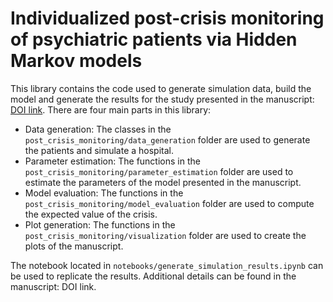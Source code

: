 # Individualized post-crisis monitoring of psychiatric patients via Hidden Markov models

This library contains the code used to generate simulation data, build the model and generate the results for the study
presented in the manuscript: [DOI link](https://doi.org/10.3389/fdgth.2024.1322555). There are four main parts in this library:

- Data generation: The classes in the `post_crisis_monitoring/data_generation` folder are used to generate the patients and
  simulate a hospital.
- Parameter estimation: The functions in the `post_crisis_monitoring/parameter_estimation` folder are used to estimate the
  parameters of the model presented in the manuscript.
- Model evaluation: The functions in the `post_crisis_monitoring/model_evaluation` folder are used to compute the expected
  value of the crisis.
- Plot generation: The functions in the `post_crisis_monitoring/visualization` folder are used to create the plots of the
  manuscript.

The notebook located in `notebooks/generate_simulation_results.ipynb` can be used to replicate the results. Additional
details can be found in the manuscript: DOI link.
